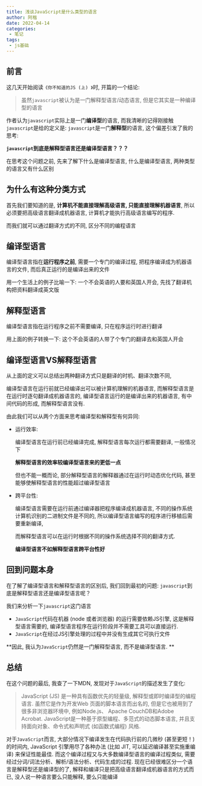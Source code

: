 ```yaml
---
title: 浅谈JavaScript是什么类型的语言
author: 阿楷
date: 2022-04-14
categories:
 - 笔记
tags:
 - js基础
---
```


## 前言
这几天开始阅读`《你不知道的JS (上) 》`时, 开篇的一个结论: 

> 虽然`javascript`被认为是一门解释型语言/动态语言, 但是它其实是一种编译型的语言

作者认为`javascript`实际上是一门**编译型**的语言, 而我清晰的记得刚接触`javascript`是给的定义是: `javascript`是一门**解释型**的语言,
这个偏差引发了我的思考: 

**`javascript`到底是解释型语言还是编译型语言？？？**

在思考这个问题之前, 先来了解下什么是编译型语言, 什么是编译型语言, 两种类型的语言又有什么区别

## 为什么有这种分类方式

首先我们要知道的是, **计算机不能直接理解高级语言, 只能直接理解机器语言**, 所以必须要把高级语言翻译成机器语言, 计算机才能执行高级语言编写的程序. 

而我们就可以通过翻译方式的不同, 区分不同的编程语言

## 编译型语言

编译型语言指在**运行程序之前**, 需要一个专门的编译过程, 把程序编译成为机器语言的文件, 而后真正运行的是编译出来的文件

用一个生活上的例子比喻一下: 一个不会英语的人要和英国人开会, 先找了翻译机构把资料翻译成英文版

## 解释型语言

编译型语言指在运行程序之前不需要编译, 只在程序运行时进行翻译

用上面的例子转换一下: 这个不会英语的人带了个专门的翻译去和英国人开会

## 编译型语言VS解释型语言
从上面的定义可以总结出两种翻译方式只是翻译的时机、翻译次数不同, 

编译型语言在运行前就已经编译出可以被计算机理解的机器语言, 而解释型语言是在运行时逐句翻译成机器语言的, 
编译型语言运行的是编译出来的机器语言, 有中间代码的形成, 而解释型语言没有. 

由此我们可以从两个方面来思考编译型和解释型有何异同: 
* 运行效率: 

  编译型语言在运行前已经编译完成, 解释型语言每次运行都需要翻译, 一般情况下

  **解释型语言的效率较编译型语言来的更低一点**

  但也不能一概而论, 部分解释型语言的解释器通过在运行时动态优化代码, 甚至能够使解释型语言的性能超过编译型语言

* 跨平台性: 

  编译型语言需要在运行前通过编译器把程序编译成机器语言, 不同的操作系统计算机识别的二进制文件是不同的, 所以编译型语言编写的程序进行移植后需要重新编译, 

  而解释型语言可以在运行时根据不同的操作系统选择不同的翻译方式. 

  **编译型语言不如解释型语言跨平台性好**

## 回到问题本身

在了解了编译型语言和解释型语言的区别后, 我们回到最初的问题: `javascript`到底是解释型语言还是编译型语言呢？

我们来分析一下`javascript`这门语言

* `JavaScript`代码在机器 (node 或者浏览器) 的运行需要依赖JS引擎, 这是解释型语言需要的, 编译型语言程序在运行阶段并不需要工具可以直接运行. 
* `JavaScript`在经过JS引擎处理的过程中并没有生成其它可执行文件

**因此, 我认为`JavaScript`仍然是一门解释型语言, 而不是编译型语言. **

## 总结

在这个问题的最后, 我查了一下MDN, 发现对于`JavaScript`的描述发生了变化: 

> JavaScript (JS) 是一种具有函数优先的轻量级, 解释型或即时编译型的编程语言. 虽然它是作为开发Web 页面的脚本语言而出名的, 但是它也被用到了很多非浏览器环境中, 例如Node.js、 Apache CouchDB和Adobe Acrobat. JavaScript是一种基于原型编程、多范式的动态脚本语言, 并且支持面向对象、命令式和声明式 (如函数式编程) 风格. 

对于`JavaScript`而言, 大部分情况下编译发生在代码执行前的几微秒 (甚至更短！) 的时间内, JavaScript 引擎用尽了各种办法 (比如 JIT, 可以延迟编译甚至实施重编译) 来保证性能最佳. 
而这个编译过程又与大多数编译型语言的编译过程类似, 需要经过分词/词法分析、解析/语法分析、代码生成的过程. 现在已经很难区分一个语言是解释型还是编译型的了, 解释和编译只是把高级语言翻译成机器语言的方式而已, 没人说一种语言要么只能解释, 要么只能编译





